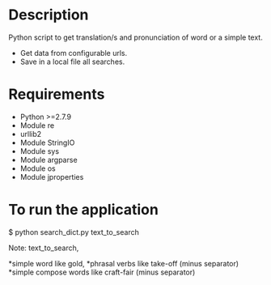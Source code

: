 # Description

Python script to get translation/s and pronunciation of word or a simple text.

* Get data from configurable urls.
* Save in a local file all searches.

# Requirements
* Python >=2.7.9
* Module re
* urllib2
* Module StringIO
* Module sys
* Module argparse
* Module os
* Module jproperties

# To run the application
$ python search_dict.py text_to_search

Note: text_to_search,

  *simple word like gold,
  *phrasal verbs like take-off (minus separator)
  *simple compose words like craft-fair (minus separator)

